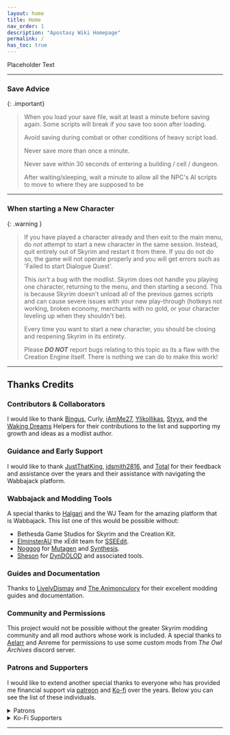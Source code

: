 ```yaml
---
layout: home
title: Home
nav_order: 1
description: "Apostasy Wiki Homepage"
permalink: /
has_toc: true
---
```


Placeholder Text

---

### Save Advice

{: .important}
>
> When you load your save file, wait at least a minute before saving again. Some scripts will break if you save too soon after loading.
>
> Avoid saving during combat or other conditions of heavy script load.
>
> Never save more than once a minute.
>
> Never save within 30 seconds of entering a building / cell / dungeon.
>
> After waiting/sleeping, wait a minute to allow all the NPC's AI scripts to move to where they are supposed to be

---

### When starting a New Character

{: .warning } 
> If you have played a character already and then exit to the main menu, do _not_ attempt to start a new character in the same session. Instead, quit entirely out of Skyrim and restart it from there. If you do not do so, the game will not operate properly and you will get errors such as 'Failed to start Dialogue Quest'.
>
> This *isn't* a bug with the modlist. Skyrim does not handle you playing one character, returning to the menu, and then starting a second. This is because Skyrim doesn't unload all of the previous games scripts and can cause severe issues with your new play-through (hotkeys not working, broken economy, merchants with no gold, or your character leveling up when they shouldn't be).
>
> Every time you want to start a new character, you should be closing and reopening Skyrim in its entirety.
>
> Please ***DO NOT*** report bugs relating to this topic as its a flaw with the Creation Engine itself. There is nothing we can do to make this work!

---

## Thanks Credits

### Contributors & Collaborators

I would like to thank [Bingus](https://next.nexusmods.com/profile/bingusthecatto/about-me), Curly, [iAmMe27](https://ko-fi.com/iamme27), [Ylikollikas](https://next.nexusmods.com/profile/Ylikollikas), [Styyx](https://github.com/Styyx1), and the [Waking Dreams](https://discord.gg/4WwqfK5yHg) Helpers for their contributions to the list and supporting my growth and ideas as a modlist author.

### Guidance and Early Support

I would like to thank [JustThatKing](https://next.nexusmods.com/profile/JustThatKing/about-me), [jdsmith2816](https://next.nexusmods.com/profile/jdsmith2816/about-me), and [Total](https://github.com/NotTotal) for their feedback and assistance over the years and their assistance with navigating the Wabbajack platform.

### Wabbajack and Modding Tools

A special thanks to [Halgari](https://www.nexusmods.com/skyrimspecialedition/users/17252164) and the WJ Team for the amazing platform that is Wabbajack. This list one of this would be possible without:
 -  Bethesda Game Studios for Skyrim and the Creation Kit.
 - [ElminsterAU](https://www.patreon.com/ElminsterAU) the xEdit team for [SSEEdit](https://www.nexusmods.com/skyrimspecialedition/mods/164).
 - [Noggog](https://www.nexusmods.com/skyrim/users/862590) for [Mutagen](https://github.com/Mutagen-Modding) and [Synthesis](https://github.com/Mutagen-Modding/Synthesis).
 - [Sheson](https://ko-fi.com/sheson) for [DynDOLOD](https://dyndolod.info/) and associated tools.


### Guides and Documentation

Thanks to [LivelyDismay](https://github.com/LivelyDismay) and [The Animonculory](https://github.com/The-Animonculory) for their excellent modding guides and documentation.

### Community and Permissions
This project would not be possible without the greater Skyrim modding community and all mod authors whose work is included. A special thanks to [Aelarr](https://www.nexusmods.com/skyrim/users/6843757) and Anreme for permissions to use some custom mods from *The Owl Archives* discord server.

### Patrons and Supporters

I would like to extend another special thanks to everyone who has provided me financial support via [patreon](https://www.patreon.com/aljoxo) and [Ko-fi](https://ko-fi.com/aljoxo) over the years. Below you can see the list of these individuals.

<details markdown="block">
  <summary>
     Patrons
  </summary>
  In order of date joined:
   - Mgde12  
   - D1Z4STR   
   - 半蔵 内倉   
   - Kepler  
   - Hencoat   
   - nostalgic.wave   
   - EnragedHamster  
   - unclemestor  
   - snowpeachcherry   
   - Charlie Kriech  
   - Durgenage  
   - Pacifist Fist   
   - Don Maker  
   - Russell Collins   
   - Oresh   Danimals  
   - Monko  
   - Anehum   
   - hildocean   
   - The Unattested Wombat   
   - Ola Nordman   
   - Regista433   
   - Jaron Scotland   
   - King_Sheogorath   
   - TheRyge   
   - Shakes   
   - highchae   
   - Robbie   
   - cowbellhero55   
   - Geero   
   - JAYDENCITO   
   - Nehellena   
   - Mysthey   
   - Echo   
   - Scott MacLeod   
   - Exanima   
   - Thundertube   
   - LELUGOLELU   
   - ravenlake   
   - Paultinich   
   - icaruscien   
   - Oracraen   
   - Lykk3   
   - VillainousJ   
   - Micheal Hamm   
   - netwolff   
   - Nico   
   - G1Broheim   
   - sweeper240   
   - calcteacher   
   - Ark   
   - Zenity   
   - Zolleu   
   - medmen   
   - jaimey19   
   - Redwyne   
   - Thrash Wizard   
   - Baumalein   
   - Serge   
   - lorifey   
   - TripleDoubleRuss0   
   - De Wijswolf   
   - FightForge   
   - NaNo0408   
   - DrukenReaps   
   - Yunoronio   
   - Diseenith   
   - Adam Wasiura
</details>

<details markdown="block">
  <summary>
     Ko-Fi Supporters
  </summary>
  In alphabetical order: 
   - adorion1981   
   - aexilkv   
   - Alex H.   
   - AlphaGhost47   
   - ambo   
   - Ananta   
   - annakins   
   - Atlas   
   - bigmact   
   - Blade   
   - BlueBeagle   
   - Bubborus   
   - Chef Nicnaq   
   - Child_of_Sithis   
   - Danimals   
   - derbaer   
   - derkaenaz   
   - DevZan   
   - Don Maker   
   - doombot117   
   - E2J   
   - Elendil   
   - EnragedHamster   
   - FalseRealism   
   - Felivath   
   - Forsaken Jing   
   - freshr   
   - FutureWorld   
   - Gous   
   - Gremlin   
   - hedich   
   - Hencoat   
   - Jeremy   
   - Joey   
   - JoeyFlow   
   - JollyTheRancher   
   - Julian   
   - JXEYES   
   - Kannon555   
   - kanpeki   
   - Kathie Murphy   
   - Kiqing   
   - Lunaros   
   - Maelstrom   
   - Makk   
   - Mgde12   
   - Mike   
   - Modux   
   - Monko   
   - nana   
   - Nehellena   
   - netwolff   
   - orca   
   - paulogrupp   
   - Psyguyy   
   - Recklessness   
   - rezthe0one   
   - Rick   
   - Roxiie   
   - SaddestNoddles   
   - shallow_green   
   - skylion   
   - SkullManEXE   
   - Soloist   
   - Steve   
   - Stryn   
   - Tamanaki   
   - TazerReloaded   
   - thefrogwithnoname   
   - thepotion   
   - Thomas Brack   
   - Tom Curran   
   - tyler   
   - tyrotoxism   
   - Victoriam   
   - Won Pham   
   - WoWZaton   
   - Xtremza   
   - Zhijia   
   - zidan
</details>

----
